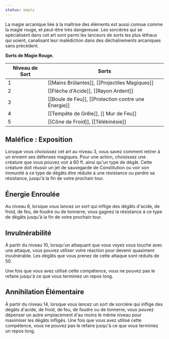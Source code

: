 ```yaml
---
status: empty
---
```

La magie arcanique liée à la maîtrise des éléments est aussi connue comme la magie rouge, et peut-être très dangereuse. Les sorcières qui se spécialisent dans cet art sont parmi les lanceurs de sorts les plus léthaux qui soient, canalisant leur malédiction dans des déchaînements arcaniques sans précédent.

**Sorts de Magie Rouge.**

| Niveau de Sort | Sorts                                               |
| -------------- | --------------------------------------------------- |
| 1              | [[Mains Brûlantes]], [[Projectiles Magiques]]         |
| 2              | [[Flèche d'Acide]], [[Rayon Ardent]]                |
| 3              | [[Boule de Feu]], [[Protection contre une Énergie]] |
| 4              | [[Tempête de Grêle]], [[ Mur de Feu]]               |
| 5              | [[Cône de Froid]], [[Télékinésie]]                  |

## Maléfice : Exposition

Lorsque vous choisissez cet art au niveau 3, vous savez comment retirer à un ennemi ses défenses magiques. Pour une action, choisissez une créature que vous pouvez voir à 60 ft. ainsi qu'un type de dégât. Cette créature doit réussir un jet de sauvegarde de Constitution ou voir son immunité à ce type de dégâts être réduite à une résistance ou perdre sa résistance, jusqu'à la fin de votre prochain tour.

## Énergie Enroulée

Au niveau 6, lorsque vous lancez un sort qui inflige des dégâts d'acide, de froid, de feu, de foudre ou de tonnerre, vous gagnez la résistance à ce type de dégâts jusqu'à la fin de votre prochain tour.

## Invulnérabilité

À partir du niveau 10, lorsqu'un attaquant que vous voyez vous touche avec une attaque, vous pouvez utiliser votre réaction pour devenir quasiment invulnérable. Les dégâts que vous prenez de cette attaque sont réduits de 50.

Une fois que vous avez utilisé cette compétence, vous ne pouvez pas le refaire jusqu'à ce que vous terminiez un repos long.

## Annihilation Élémentaire

À partir du niveau 14, lorsque vous lancez un sort de sorcière qui inflige des dégâts d'acide, de froid, de feu, de foudre ou de tonnerre, vous pouvez dépenser un autre emplacement d'au moins le même niveau pour maximiser les dégâts infligés. Une fois que vous avez utilisé cette compétence, vous ne pouvez pas le refaire jusqu'à ce que vous terminiez un repos long.
